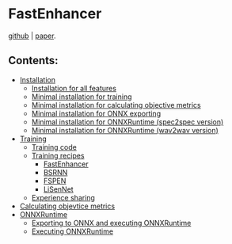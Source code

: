 # FastEnhancer

[github](https://github.com/aask1357/fastenhancer) | [paper]().

## Contents:

* [Installation](installation/index.md)
    * [Installation for all features](installation/index.md#installation-for-all-features)
    * [Minimal installation for training](installation/training.md)
    * [Minimal installation for calculating objective metrics](installation/index.md#Minimal-installation-for-calculating-objective-metrics)
    * [Minimal installation for ONNX exporting](installation/index.md#minimal-installation-for-ONNX-exporting)
    * [Minimal installation for ONNXRuntime (spec2spec version)](installation/index.md#Minimal-installation-for-ONNXRuntime-(spec2spec-version))
    * [Minimal installation for ONNXRuntime (wav2wav version)](installation/index.md#minimal-installation-for-ONNXRuntime-(wav2wav-version))
* [Training](train/index.md)
    * [Training code](train/index.md#Training-code)
    * [Training recipes](train/index.md#Training-recipes)
        * [FastEnhancer](train/fastenhancer.md)
        * [BSRNN](train/bsrnn.md)
        * [FSPEN](train/fspen.md)
        * [LiSenNet](train/lisennet.md)
    * [Experience sharing](train/index.md#Experience-sharing)
* [Calculating objevtice metrics](metrics.md)
* [ONNXRuntime](onnx.md)
    * [Exporting to ONNX and executing ONNXRuntime](onnx.md#exporting-to-onnx-and-executing-onnxruntime)
    * [Executing ONNXRuntime](onnx.md#executing-onnxruntime)
